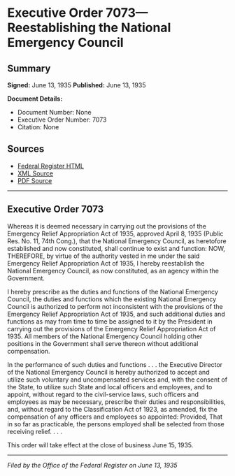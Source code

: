 # Executive Order 7073—Reestablishing the National Emergency Council

## Summary

**Signed:** June 13, 1935
**Published:** June 13, 1935

**Document Details:**
- Document Number: None
- Executive Order Number: 7073
- Citation: None

## Sources
- [Federal Register HTML](https://www.presidency.ucsb.edu/documents/executive-order-7073-reestablishing-the-national-emergency-council)
- [XML Source](None)
- [PDF Source](None)

---

## Executive Order 7073

Whereas it is deemed necessary in carrying out the provisions of the Emergency Relief Appropriation Act of 1935, approved April 8, 1935 (Public Res. No. 11, 74th Cong.), that the National Emergency Council, as heretofore established and now constituted, shall continue to exist and function:
NOW, THEREFORE, by virtue of the authority vested in me under the said Emergency Relief Appropriation Act of 1935, I hereby reestablish the National Emergency Council, as now constituted, as an agency within the Government.

I hereby prescribe as the duties and functions of the National Emergency Council, the duties and functions which the existing National Emergency Council is authorized to perform not inconsistent with the provisions of the Emergency Relief Appropriation Act of 1935, and such additional duties and functions as may from time to time be assigned to it by the President in carrying out the provisions of the Emergency Relief Appropriation Act of 1935. All members of the National Emergency Council holding other positions in the Government shall serve thereon without additional compensation.

In the performance of such duties and functions . . . the Executive Director of the National Emergency Council is hereby authorized to accept and utilize such voluntary and uncompensated services and, with the consent of the State, to utilize such State and local officers and employees, and to appoint, without regard to the civil-service laws, such officers and employees as may be necessary, prescribe their duties and responsibilities, and, without regard to the Classification Act of 1923, as amended, fix the compensation of any officers and employees so appointed: Provided, That in so far as practicable, the persons employed shall be selected from those receiving relief. . . .

This order will take effect at the close of business June 15, 1935.

---

*Filed by the Office of the Federal Register on June 13, 1935*
